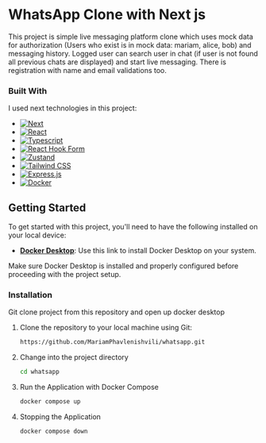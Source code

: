 # WhatsApp Clone with Next js

This project is simple live messaging platform clone which uses mock data for authorization (Users who exist is in mock data: mariam, alice, bob) and messaging history. Logged user can search user in chat (if user is not found all previous chats are displayed) and start live messaging. There is registration with name and email validations too.


### Built With

I used next technologies in this project:

* [![Next][Next.js]][Next-url]
* [![React][React.js]][React-url]
* [![Typescript][Typescript]][Typescript-url]
* [![React Hook Form][React Hook Form]][React Hook Form-url]
* [![Zustand][Zustand]][Zustand-url]
* [![Tailwind CSS][Tailwind CSS]][Tailwind CSS-url]
* [![Express.js][Express.js]][Express.js-url]
* [![Docker][Docker]][Docker-url]



<!-- GETTING STARTED -->

## Getting Started

To get started with this project, you'll need to have the following installed on your local device:

- **[Docker Desktop](https://docs.docker.com/get-docker/)**: Use this link to install Docker Desktop on your system.

Make sure Docker Desktop is installed and properly configured before proceeding with the project setup.


### Installation

Git clone project from this repository and open up docker desktop

1. Clone the repository to your local machine using Git:
   ```sh
   https://github.com/MariamPhavlenishvili/whatsapp.git
   ```
2. Change into the project directory
   ```sh
   cd whatsapp
   ```
3. Run the Application with Docker Compose
    ```sh
    docker compose up
    ```
4. Stopping the Application
    ```sh
    docker compose down
    ```

<!-- MARKDOWN LINKS & IMAGES -->
<!-- https://www.markdownguide.org/basic-syntax/#reference-style-links -->

[Next.js]: https://img.shields.io/badge/next.js-000000?style=for-the-badge&logo=nextdotjs&logoColor=white
[Next-url]: https://nextjs.org/
[React.js]: https://img.shields.io/badge/React-20232A?style=for-the-badge&logo=react&logoColor=61DAFB
[React-url]: https://reactjs.org/
[TypeScript]: https://img.shields.io/badge/TypeScript-007ACC?style=for-the-badge&logo=typescript&logoColor=white
[TypeScript-url]: https://www.typescriptlang.org/
[Docker]: https://img.shields.io/badge/Docker-2496ED?style=for-the-badge&logo=docker&logoColor=white
[Docker-url]: https://www.docker.com/
[React Hook Form]: https://img.shields.io/badge/React_Hook_Form-EC5990?style=for-the-badge&logo=react&logoColor=white
[React Hook Form-url]: https://react-hook-form.com/
[Zustand]: https://img.shields.io/badge/Zustand-007ACC?style=for-the-badge&logo=react&logoColor=white
[Zustand-url]: https://github.com/pmndrs/zustand
[Tailwind CSS]: https://img.shields.io/badge/Tailwind_CSS-06B6D4?style=for-the-badge&logo=tailwindcss&logoColor=white
[Tailwind CSS-url]: https://tailwindcss.com/
[Express.js]: https://img.shields.io/badge/Express.js-000000?style=for-the-badge&logo=express&logoColor=white
[Express.js-url]: https://expressjs.com/


